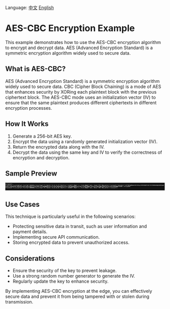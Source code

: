 <div align="left">
  Language:
  <a title="中文" href="README.zh-CN.md">中文</a>
  <a title="English" href="README.md">English</a>
</div>

# AES-CBC Encryption Example

This example demonstrates how to use the AES-CBC encryption algorithm to encrypt and decrypt data. AES (Advanced Encryption Standard) is a symmetric encryption algorithm widely used to secure data.

## What is AES-CBC?

AES (Advanced Encryption Standard) is a symmetric encryption algorithm widely used to secure data. CBC (Cipher Block Chaining) is a mode of AES that enhances security by XORing each plaintext block with the previous ciphertext block. The AES-CBC mode uses an initialization vector (IV) to ensure that the same plaintext produces different ciphertexts in different encryption processes.

## How It Works

1. Generate a 256-bit AES key.
2. Encrypt the data using a randomly generated initialization vector (IV).
3. Return the encrypted data along with the IV.
4. Decrypt the data using the same key and IV to verify the correctness of encryption and decryption.

## Sample Preview

![AES-CBC Example Preview](../../assets/images/aes-cbc-preview.avif)

## Use Cases

This technique is particularly useful in the following scenarios:

- Protecting sensitive data in transit, such as user information and payment details.
- Implementing secure API communication.
- Storing encrypted data to prevent unauthorized access.

## Considerations

- Ensure the security of the key to prevent leakage.
- Use a strong random number generator to generate the IV.
- Regularly update the key to enhance security.

By implementing AES-CBC encryption at the edge, you can effectively secure data and prevent it from being tampered with or stolen during transmission.